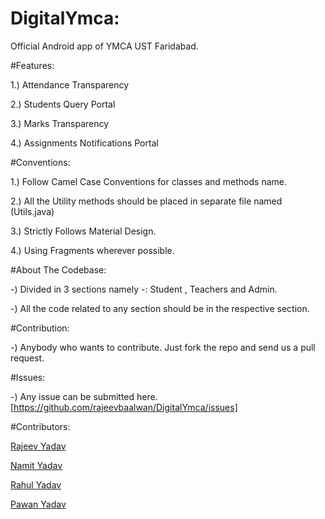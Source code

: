 # DigitalYmca:

Official Android app of YMCA UST Faridabad.

#Features:

1.) Attendance Transparency

2.) Students Query Portal 

3.) Marks Transparency

4.) Assignments Notifications Portal

#Conventions:

1.) Follow Camel Case Conventions for classes and methods name.

2.) All the Utility methods should be placed in separate file named (Utils.java)

3.) Strictly Follows Material Design.

4.) Using Fragments wherever possible.

#About The Codebase:

-) Divided in 3 sections namely -: Student , Teachers and Admin.

-) All the code related to any section should be in the respective section.

#Contribution:

-) Anybody who wants to contribute. Just fork the repo and send us a pull request.

#Issues:

-) Any issue can be submitted here. [https://github.com/rajeevbaalwan/DigitalYmca/issues]

#Contributors:

[Rajeev Yadav](http://github.com/rajeevbaalwan)

[Namit Yadav](http://github.com/algorhythmz)

[Rahul Yadav](http://github.com/rahulyadav20111995)

[Pawan Yadav](http://github.com/sultania23)
